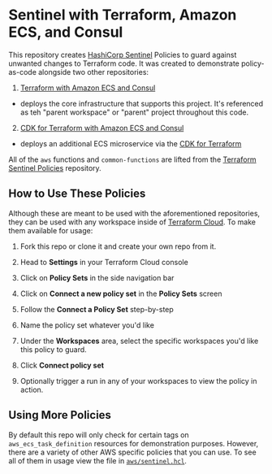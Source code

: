 # Sentinel with Terraform, Amazon ECS, and Consul

This repository creates [HashiCorp Sentinel]() Policies to guard against unwanted changes to Terraform code.  It was created to demonstrate policy-as-code alongside two other repositories:

1. [Terraform with Amazon ECS and Consul]()
  - deploys the core infrastructure that supports this project. It's referenced as teh "parent workspace" or "parent" project throughout this code.
2. [CDK for Terraform with Amazon ECS and Consul]()
  - deploys an additional ECS microservice via the [CDK for Terraform]()

All of the `aws` functions and `common-functions` are lifted from the [Terraform Sentinel Policies](https://github.com/hashicorp/terraform-sentinel-policies) repository.

## How to Use These Policies

Although these are meant to be used with the aforementioned repositories, they can be used with any workspace inside of [Terraform Cloud]().  To make them available for usage:

1. Fork this repo or clone it and create your own repo from it.

2. Head to **Settings** in your Terraform Cloud console

3. Click on **Policy Sets** in the side navigation bar

4. Click on **Connect a new policy set** in the **Policy Sets** screen

5. Follow the **Connect a Policy Set** step-by-step

6. Name the policy set whatever you'd like

7. Under the **Workspaces** area, select the specific workspaces you'd like this policy to guard.

8. Click **Connect policy set**

9. Optionally trigger a run in any of your workspaces to view the policy in action.

## Using More Policies

By default this repo will only check for certain tags on `aws_ecs_task_definition` resources for demonstration purposes.  However, there are a variety of other AWS specific policies that you can use.  To see all of them in usage view the file in [`aws/sentinel.hcl`]().